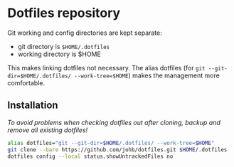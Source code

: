 # Dotfiles repository

Git working and config directories are kept separate:

- git directory is `$HOME/.dotfiles`
- working directory is $HOME

This makes linking dotfiles not necessary. The alias dotfiles (for `git --git-dir=$HOME/.dotfiles/ --work-tree=$HOME`) makes the management more comfortable.

## Installation

_To avoid problems when checking dotfiles out after cloning, backup and remove all existing dotfiles!_

```sh
alias dotfiles="git --git-dir=$HOME/.dotfiles/ --work-tree=$HOME"
git clone --bare https://github.com/johb/dotfiles.git $HOME/.dotfiles
dotfiles config --local status.showUntrackedFiles no
```
